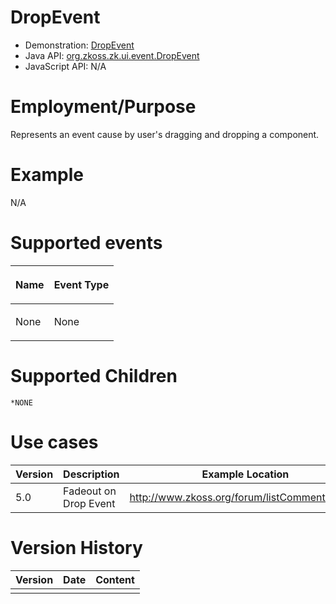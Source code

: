 

# DropEvent

- Demonstration: [DropEvent](http://www.zkoss.org/zkdemo/userguide/#a2)
- Java API: [org.zkoss.zk.ui.event.DropEvent](https://www.zkoss.org/javadoc/latest/zk/org/zkoss/zk/ui/event/DropEvent.html)
- JavaScript API: N/A

# Employment/Purpose

Represents an event cause by user's dragging and dropping a component.

# Example

N/A

# Supported events

<table>
<thead>
<tr class="header">
<th><center>
<p>Name</p>
</center></th>
<th><center>
<p>Event Type</p>
</center></th>
</tr>
</thead>
<tbody>
<tr class="odd">
<td><p>None</p></td>
<td><p>None</p></td>
</tr>
</tbody>
</table>

# Supported Children

`*NONE`

# Use cases

| Version | Description           | Example Location                               |
|---------|-----------------------|------------------------------------------------|
| 5.0     | Fadeout on Drop Event | <http://www.zkoss.org/forum/listComment/11377> |

# Version History

| Version | Date | Content |
|---------|------|---------|
|         |      |         |



